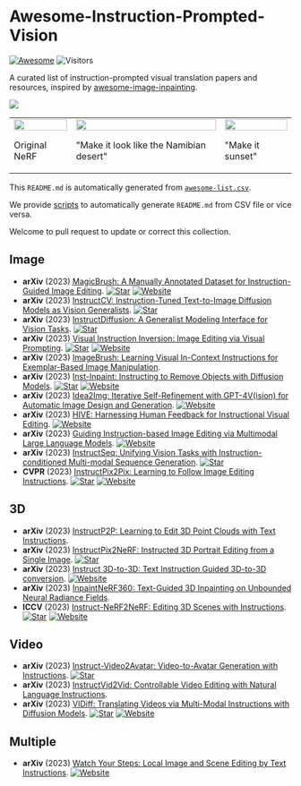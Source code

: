 # Awesome-Instruction-Prompted-Vision
[![Awesome](https://cdn.rawgit.com/sindresorhus/awesome/d7305f38d29fed78fa85652e3a63e154dd8e8829/media/badge.svg)](https://github.com/sindresorhus/awesome) ![Visitors](https://api.visitorbadge.io/api/visitors?path=https%3A%2F%2Fgithub.com%2Fyeates%2Fawesome-instruction-prompted-vision&label=VISITOR&countColor=%23dce775&style=flat)

A curated list of instruction-prompted visual translation papers and resources, inspired by [awesome-image-inpainting](https://github.com/zengyh1900/Awesome-Image-Inpainting).

![](https://s2.loli.net/2023/12/05/HTrWELGOtlPwQCg.png)

<table>
  <tr>
    <td>
      <img src="assets/origin.gif" width="100%" />
      <br>
      <p>Original NeRF</p>
    </td>
    <td>
      <img src="assets/desert.gif" width="100%" />
      <br>
      <p>"Make it look like the Namibian desert"</p>
    </td>
    <td>
      <img src="assets/sunset.gif" width="100%" />
      <br>
      <p>"Make it sunset"</p>
    </td>
  </tr>
</table>


This `README.md` is automatically generated from [`awesome-list.csv`](awesome-list.csv). 

We provide [scripts](generate.py) to automatically generate `README.md` from CSV file or vice versa. 

Welcome to pull request to update or correct this collection.
## Image
- **arXiv** (2023) [MagicBrush: A Manually Annotated Dataset for Instruction-Guided Image Editing](https://arxiv.org/pdf/2306.10012.pdf). [![Star](https://img.shields.io/github/stars/OSU-NLP-Group/MagicBrush.svg?style=social&label=Star)](https://github.com/OSU-NLP-Group/MagicBrush) [![Website](https://img.shields.io/badge/Website-100)](https://osu-nlp-group.github.io/MagicBrush/) 
- **arXiv** (2023) [InstructCV: Instruction-Tuned Text-to-Image Diffusion Models as Vision Generalists](https://arxiv.org/pdf/2310.00390.pdf). [![Star](https://img.shields.io/github/stars/AlaaLab/InstructCV.svg?style=social&label=Star)](https://github.com/AlaaLab/InstructCV)
- **arXiv** (2023) [InstructDiffusion: A Generalist Modeling Interface for Vision Tasks](https://arxiv.org/pdf/2309.03895.pdf). [![Star](https://img.shields.io/github/stars/cientgu/InstructDiffusion.svg?style=social&label=Star)](https://github.com/cientgu/InstructDiffusion)
- **arXiv** (2023) [Visual Instruction Inversion: Image Editing via Visual Prompting](https://arxiv.org/pdf/2307.14331.pdf). [![Star](https://img.shields.io/github/stars/thaoshibe/visii.svg?style=social&label=Star)](https://github.com/thaoshibe/visii) [![Website](https://img.shields.io/badge/Website-100)](https://thaoshibe.github.io/visii/) 
- **arXiv** (2023) [ImageBrush: Learning Visual In-Context Instructions for Exemplar-Based Image Manipulation](https://arxiv.org/pdf/2308.00906.pdf).
- **arXiv** (2023) [Inst-Inpaint: Instructing to Remove Objects with Diffusion Models](https://arxiv.org/pdf/2304.03246.pdf). [![Star](https://img.shields.io/github/stars/abyildirim/inst-inpaint.svg?style=social&label=Star)](https://github.com/abyildirim/inst-inpaint) [![Website](https://img.shields.io/badge/Website-100)](http://instinpaint.abyildirim.com/) 
- **arXiv** (2023) [Idea2Img: Iterative Self-Refinement with GPT-4V(ision) for Automatic Image Design and Generation](https://arxiv.org/pdf/2310.08541.pdf). [![Website](https://img.shields.io/badge/Website-100)](https://idea2img.github.io/) 
- **arXiv** (2023) [HIVE: Harnessing Human Feedback for Instructional Visual Editing](https://arxiv.org/pdf/2303.09618.pdf). [![Website](https://img.shields.io/badge/Website-100)](https://shugerdou.github.io/hive/) 
- **arXiv** (2023) [Guiding Instruction-based Image Editing via Multimodal Large Language Models](https://arxiv.org/pdf/2309.17102.pdf). [![Website](https://img.shields.io/badge/Website-100)](https://mllm-ie.github.io/) 
- **arXiv** (2023) [InstructSeq: Unifying Vision Tasks with Instruction-conditioned Multi-modal Sequence Generation](https://arxiv.org/pdf/2311.18835.pdf). [![Star](https://img.shields.io/github/stars/rongyaofang/InstructSeq.svg?style=social&label=Star)](https://github.com/rongyaofang/InstructSeq)
- **CVPR** (2023) [InstructPix2Pix: Learning to Follow Image Editing Instructions](https://openaccess.thecvf.com/content/CVPR2023/papers/Brooks_InstructPix2Pix_Learning_To_Follow_Image_Editing_Instructions_CVPR_2023_paper.pdf). [![Star](https://img.shields.io/github/stars/timothybrooks/instruct-pix2pix.svg?style=social&label=Star)](https://github.com/timothybrooks/instruct-pix2pix) [![Website](https://img.shields.io/badge/Website-100)](https://www.timothybrooks.com/instruct-pix2pix/) 
## 3D
- **arXiv** (2023) [InstructP2P: Learning to Edit 3D Point Clouds with Text Instructions](https://arxiv.org/pdf/2306.07154.pdf).
- **arXiv** (2023) [InstructPix2NeRF: Instructed 3D Portrait Editing from a Single Image](https://arxiv.org/pdf/2311.02826.pdf). [![Star](https://img.shields.io/github/stars/mybabyyh/InstructPix2NeRF.svg?style=social&label=Star)](https://github.com/mybabyyh/InstructPix2NeRF)
- **arXiv** (2023) [Instruct 3D-to-3D: Text Instruction Guided 3D-to-3D conversion](https://arxiv.org/pdf/2303.15780.pdf). [![Website](https://img.shields.io/badge/Website-100)](https://sony.github.io/Instruct3Dto3D-doc) 
- **arXiv** (2023) [InpaintNeRF360: Text-Guided 3D Inpainting on Unbounded Neural Radiance Fields](https://arxiv.org/pdf/2305.15094.pdf).
- **ICCV** (2023) [Instruct-NeRF2NeRF: Editing 3D Scenes with Instructions](https://arxiv.org/pdf/2303.12789.pdf). [![Star](https://img.shields.io/github/stars/ayaanzhaque/instruct-nerf2nerf.svg?style=social&label=Star)](https://github.com/ayaanzhaque/instruct-nerf2nerf) [![Website](https://img.shields.io/badge/Website-100)](https://instruct-nerf2nerf.github.io/) 
## Video
- **arXiv** (2023) [Instruct-Video2Avatar: Video-to-Avatar Generation with Instructions](https://arxiv.org/pdf/2306.02903.pdf). [![Star](https://img.shields.io/github/stars/lsx0101/Instruct-Video2Avatar.svg?style=social&label=Star)](https://github.com/lsx0101/Instruct-Video2Avatar)
- **arXiv** (2023) [InstructVid2Vid: Controllable Video Editing with Natural Language Instructions](https://arxiv.org/pdf/2305.12328.pdf).
- **arXiv** (2023) [VIDiff: Translating Videos via Multi-Modal Instructions with Diffusion Models](https://arxiv.org/pdf/2311.18837.pdf). [![Star](https://img.shields.io/github/stars/ChenHsing/VIDiff.svg?style=social&label=Star)](https://github.com/ChenHsing/VIDiff) [![Website](https://img.shields.io/badge/Website-100)](https://chenhsing.github.io/VIDiff/) 
## Multiple
- **arXiv** (2023) [Watch Your Steps: Local Image and Scene Editing by Text Instructions](https://arxiv.org/pdf/2308.08947.pdf). [![Website](https://img.shields.io/badge/Website-100)](https://ashmrz.github.io/WatchYourSteps/) 
